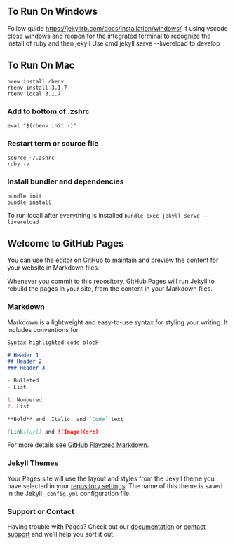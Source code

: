## To Run On Windows
Follow guide https://jekyllrb.com/docs/installation/windows/
If using vscode close windows and reopen for the integrated terminal to recognize the install of ruby and then jekyll
Use cmd jekyll serve --livereload to develop

## To Run On Mac
```
brew install rbenv
rbenv install 3.1.7
rbenv local 3.1.7
```

### Add to bottom of .zshrc
```
eval "$(rbenv init -)"
```

### Restart term or source file
```
source ~/.zshrc
ruby -v
```

### Install bundler and dependencies
```
bundle init
bundle install
```

To run locall after everything is installed
`bundle exec jekyll serve --livereload`


## Welcome to GitHub Pages

You can use the [editor on GitHub](https://github.com/ethauber/ethauber.github.io/edit/master/README.md) to maintain and preview the content for your website in Markdown files.

Whenever you commit to this repository, GitHub Pages will run [Jekyll](https://jekyllrb.com/) to rebuild the pages in your site, from the content in your Markdown files.

### Markdown

Markdown is a lightweight and easy-to-use syntax for styling your writing. It includes conventions for

```markdown
Syntax highlighted code block

# Header 1
## Header 2
### Header 3

- Bulleted
- List

1. Numbered
2. List

**Bold** and _Italic_ and `Code` text

[Link](url) and ![Image](src)
```

For more details see [GitHub Flavored Markdown](https://guides.github.com/features/mastering-markdown/).

### Jekyll Themes

Your Pages site will use the layout and styles from the Jekyll theme you have selected in your [repository settings](https://github.com/ethauber/ethauber.github.io/settings). The name of this theme is saved in the Jekyll `_config.yml` configuration file.

### Support or Contact

Having trouble with Pages? Check out our [documentation](https://help.github.com/categories/github-pages-basics/) or [contact support](https://github.com/contact) and we’ll help you sort it out.
